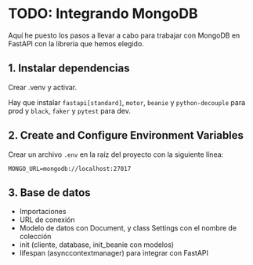 # TODO: Integrando MongoDB

Aquí he puesto los pasos a llevar a cabo para trabajar con MongoDB en FastAPI con la librería que hemos elegido.

## 1. Instalar dependencias

Crear .venv y activar.

Hay que instalar `fastapi[standard]`, `motor`, `beanie` y `python-decouple` para prod y `black`, `faker` y `pytest` para dev.

## 2. Create and Configure Environment Variables

Crear un archivo `.env` en la raíz del proyecto con la siguiente línea:

```
MONGO_URL=mongodb://localhost:27017
```

## 3. Base de datos

- Importaciones
- URL de conexión
- Modelo de datos con Document, y class Settings con el nombre de colección
- init (cliente, database, init_beanie con modelos)
- lifespan (asynccontextmanager) para integrar con FastAPI